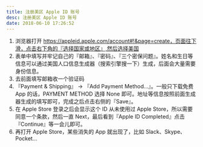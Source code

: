 ```yaml
---
title: 注册美区 Apple ID 账号
desc: 注册美区 Apple ID 账号
date: 2018-06-10 17:26:52
---
```


<!--more-->

1. 浏览器打开 https://appleid.apple.com/account#!&page=create，页面往下滑，点击右下角的『选择国家或地区』,然后选择美国
2. 表单中填写并牢记自己的『邮箱』、『密码』、『三个密保问题』。姓名和生日等信息可以通过美国人口信息生成器（搜索引擎搜一下）生成，后面会大量需要身份信息。
3. 去前面填写邮箱收一个验证码
4. 『Payment & Shipping』 -> 『Add Payment Method…』。一般只下载免费 App 的话，PAYMENT METHOD 选择 None 即可。地址等信息按照前面生成器生成的填写即可，完成之后点击右侧的『Save』。
5. 在 Apple Store 登录之后会显示这个 ID 从未使用过 Apple Store，所以需要同意一个条款，然后一直 Next，最后看到『Apple ID Completed』点击『Continue』等一会儿即可。
6. 再打开 Apple Store，某些消失的 App 就出现了，比如 Slack、Skype、Pocket…
